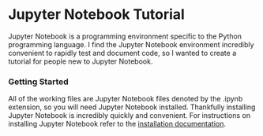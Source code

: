 # Jupyter Notebook Tutorial 

Jupyter Notebook is a programming environment specific to the Python programming language. I find the Jupyter Notebook environment incredibly convenient to rapidly test and document code, so I wanted to create a tutorial for people new to Jupyter Notebook. 

### Getting Started

All of the working files are Jupyter Notebook files denoted by the .ipynb extension, so you will need Jupyter Notebook installed. Thankfully installing Jupyter Notebook is incredibly quickly and convenient. For instructions on installing Jupyter Notebook refer to the [installation documentation](http://jupyter.readthedocs.io/en/latest/install.html).

